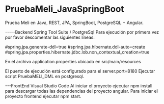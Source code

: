 # PruebaMeli_JavaSpringBoot
Prueba Meli en Java, REST, JPA, SpringBoot, PostgreSQL + Angular.  

-----Backend Spring Tool Suite / PostgreSql 
Para ejecución por primera vez por favor descomentar las siguientes líneas:

#spring.jpa.generate-ddl=true
#spring.jpa.hibernate.ddl-auto=create
#spring.jpa.properties.hibernate.jdbc.lob.non_contextual_creation=true

En el archivo application.properties ubicado en src/main/resources

El puerto de ejecución está configurado para el server.port=8180 
Ejecutar script PruebaMELI_DML en postgresql.

---FrontEnd Visual Studio Code 
Al iniciar el proyecto ejecutar npm install para descargar todas las dependencias del proyecto angular. 
Para iniciar el proyecto frontend ejecutar npm start.
